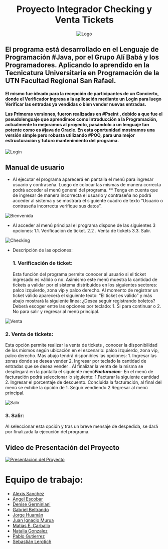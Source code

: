 <div align="center">
 
# Proyecto Integrador Checking y Venta Tickets

![Logo](https://i.postimg.cc/CKCJYw7v/alibaba-y-los-programadores.png)
</div>
 
<h2>
 El programa está desarrollado en el Lenguaje de Programación #Java, por el Grupo Alí Babá y los Programadores. Aplicando lo aprendido en la Tecnicatura Universitaria en Programación de la UTN Facultad Regional San Rafael. 
 </h2>
 
 <h4>
 El mismo fue ideado para la recepción de participantes de un Concierto, donde el Verificador ingresa a la aplicación mediante un Login para luego Verificar las entradas ya vendidas o bien vender nuevas entradas.

Las Primeras versiones, fueron realizadas en #Pseint , debido a que fue el pseudolenguaje que aprendimos como Introducción a la Programación, actualmente lo mejoramos al proyecto, pasándolo a un lenguaje tan potente como es #java de Oracle. En esta oportunidad mostramos una versión simple pero robusta utilizando #POO, para una mejor estructuración y futuro mantenimiento del programa. 
 </h4>
 
 ![Login](https://i.postimg.cc/ht19VJdf/Login.png)
 
 ## Manual de usuario

- Al ejecutar el programa  aparecerá en pantalla el menú para ingresar usuario y contraseña. Luego de colocar las mismas de manera correcta podrá acceder al menú general del programa.
         ** Tenga en cuenta que de ingresar de manera incorrecta el usuario y contraseña no podrá acceder al sistema y se mostrará el siguiente cuadro de texto “Usuario o contraseña incorrecta verifique sus datos”.
      
![Bienvenida](https://i.postimg.cc/50nvTD31/Bienvenida-Programa.png)
      
- Al acceder al menú principal el programa dispone de las siguientes 3 opciones:
1.1. Verificación de ticket.
2.2 . Venta de tickets
3.3.  Salir.

![Checking](https://i.postimg.cc/76f0vmQ2/Checking.png)
- Descripción de las opciones:

    ### 1. Verificación de ticket: 
    Esta función del programa permite conocer al usuario si el ticket ingresado es válido o no. Asimismo este menú muestra la cantidad de tickets a validar por el sistema distribuidos en los siguientes sectores: palco izquierdo, zona vip y palco derecho. Al momento de registrar un ticket válido aparecerá el siguiente texto: “El ticket es válido”  y más abajo mostrará la siguiente línea: ¿Desea seguir registrando boletos? Deberá escoger entre las opciones por teclado: 1. Si para continuar o 2. No para salir y regresar al menú principal.

![Venta](https://i.postimg.cc/PrmZkLK2/Venta.png)

  ### 2. Venta de tickets: 
  Esta opción permite realizar la venta de tickets , conocer la disponibilidad de los mismos según ubicación en el escenario: palco izquierdo, zona vip, palco derecho. Más abajo tendrá disponibles las opciones: 1. Ingresar las zonas donde se desea vender 2. Ingresar por teclado la cantidad de entradas que se desea vender . Al finalizar la venta de la misma se desplegará en la pantalla el siguiente menú***Facturacion***- En el menú de facturación podrá seleccionar lo siguiente: 1.Facturar la siguiente cantidad 2. Ingresar el porcentaje de descuento. Concluida la facturación, al final del menú se exhibe la opción de 1. Seguir vendiendo 2.Regresar al menú principal.

![Salir](https://i.postimg.cc/SKKz8g4v/Salir.png)

  ### 3. Salir: 
  Al seleccionar esta opción y tras un breve mensaje de despedida, se dará por finalizada la ejecución del programa.

## Video de Presentación del Proyecto

[![Presentacion del Proyecto](https://i.postimg.cc/Jn8pcwTQ/Video.png)](https://dms.licdn.com/playlist/C4D05AQHKgZj93AHfvg/mp4-720p-30fp-crf28/0/1670634181473?e=1671242400&v=beta&t=Z6oSx-3_65hxVDIHDy1TCa5_OqOVeEcw9dRhKW-Y8io)

# Equipo de trabajo:

 - [Alexis Sanchez](https://github.com/Alexsanchez84)
 - [Angel Escobar](https://github.com/angesc2022)
 - [Denise Germiniani](https://github.com/DenuArg)
 - [Gabriel Beltrando](https://github.com/Gabibelt)
 - [Jorge Huamán](https://github.com/JheikHp)
 - [Juan Ignacio Murua](https://github.com/JuanIgnaMurua)
 - [Matias E. Carballo](https://github.com/lokywolf2295)
 - [Natalia Gonzalez](https://github.com/Natalia24v)
 - [Pablo Gutierrez](https://github.com/PabloYR16)
 - [Sebastián Lerotich](https://github.com/SebaLerotich)







